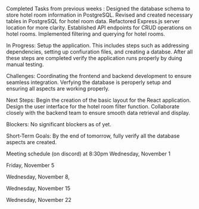 Completed Tasks from previous weeks :
Designed the database schema to store hotel room information in PostgreSQL.
Revised and created necessary tables in PostgreSQL for hotel room data.
Refactored Express.js server location for more clarity.
Established API endpoints for CRUD operations on hotel rooms.
Implemented filtering and querying for hotel rooms.


In Progress:
Setup the application. This includes steps such as addressing dependencies, setting up confiuration files, 
and creating a databse. After all these steps are completed verify the application runs properly by duing manual testing. 


Challenges:
Coordinating the frontend and backend development to ensure seamless integration.
Verfying the database is peroperly setup and ensuring all aspects are working properly.


Next Steps:
Begin the creation of the basic layout for the React application.
Design the user interface for the hotel room filter function.
Collaborate closely with the backend team to ensure smooth data retrieval and display.


Blockers:
No significant blockers as of yet. 


Short-Term Goals:
By the end of tomorrow, fully verify all the database aspects are created.



Meeting schedule (on discord) at 8:30pm
Wednesday, November 1

Friday, November 5

Wednesday, November 8,

Wednesday, November 15

Wednesday, November 22 
